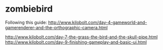 zombiebird
==========

Following this guide: http://www.kilobolt.com/day-4-gameworld-and-gamerenderer-and-the-orthographic-camera.html

http://www.kilobolt.com/day-7-the-grass-the-bird-and-the-skull-pipe.html
http://www.kilobolt.com/day-9-finishing-gameplay-and-basic-ui.html
